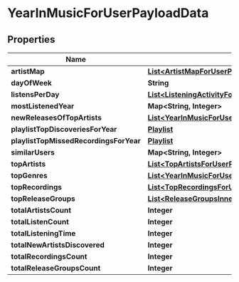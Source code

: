 

# YearInMusicForUserPayloadData


## Properties

| Name | Type | Description | Notes |
|------------ | ------------- | ------------- | -------------|
|**artistMap** | [**List&lt;ArtistMapForUserPayloadArtistMapInner&gt;**](ArtistMapForUserPayloadArtistMapInner.md) |  |  |
|**dayOfWeek** | **String** |  |  |
|**listensPerDay** | [**List&lt;ListeningActivityForUserPayloadListeningActivityInner&gt;**](ListeningActivityForUserPayloadListeningActivityInner.md) |  |  |
|**mostListenedYear** | **Map&lt;String, Integer&gt;** |  |  |
|**newReleasesOfTopArtists** | [**List&lt;YearInMusicForUserPayloadDataNewReleasesOfTopArtistsInner&gt;**](YearInMusicForUserPayloadDataNewReleasesOfTopArtistsInner.md) |  |  |
|**playlistTopDiscoveriesForYear** | [**Playlist**](Playlist.md) |  |  |
|**playlistTopMissedRecordingsForYear** | [**Playlist**](Playlist.md) |  |  |
|**similarUsers** | **Map&lt;String, Integer&gt;** |  |  |
|**topArtists** | [**List&lt;TopArtistsForUserPayloadArtistsInner&gt;**](TopArtistsForUserPayloadArtistsInner.md) |  |  |
|**topGenres** | [**List&lt;YearInMusicForUserPayloadDataTopGenresInner&gt;**](YearInMusicForUserPayloadDataTopGenresInner.md) |  |  |
|**topRecordings** | [**List&lt;TopRecordingsForUserPayloadRecordingsInner&gt;**](TopRecordingsForUserPayloadRecordingsInner.md) |  |  |
|**topReleaseGroups** | [**List&lt;ReleaseGroupsInner&gt;**](ReleaseGroupsInner.md) |  |  |
|**totalArtistsCount** | **Integer** |  |  |
|**totalListenCount** | **Integer** |  |  |
|**totalListeningTime** | **Integer** |  |  |
|**totalNewArtistsDiscovered** | **Integer** |  |  |
|**totalRecordingsCount** | **Integer** |  |  |
|**totalReleaseGroupsCount** | **Integer** |  |  |



